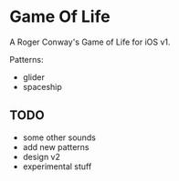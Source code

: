 # Game Of Life

A Roger Conway's Game of Life for iOS v1.

Patterns:
 - glider
 - spaceship

TODO
---------------

- some other sounds
- add new patterns
- design v2
- experimental stuff